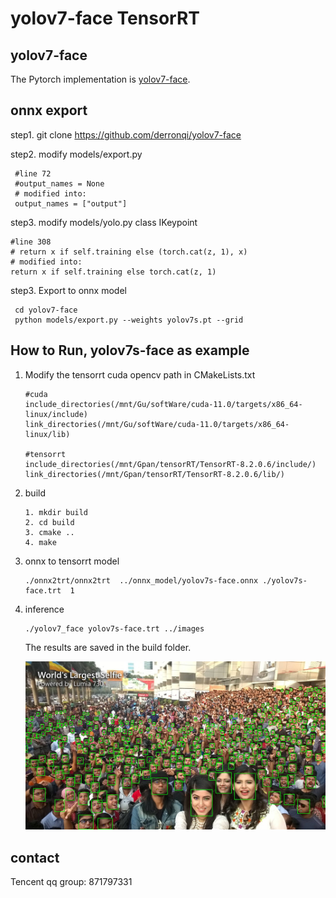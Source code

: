 # yolov7-face TensorRT

## yolov7-face

  The Pytorch implementation is [yolov7-face](https://github.com/derronqi/yolov7-face).

## **onnx export**

  step1.  git clone  https://github.com/derronqi/yolov7-face

  step2.  modify models/export.py

```
 #line 72
 #output_names = None
 # modified into:
 output_names = ["output"]
```

   step3.  modify models/yolo.py   class  IKeypoint

```
#line 308
# return x if self.training else (torch.cat(z, 1), x)
# modified into:
return x if self.training else torch.cat(z, 1)
```

  step3. Export to onnx model

```
 cd yolov7-face
 python models/export.py --weights yolov7s.pt --grid 
```

## How to Run, yolov7s-face  as example

1. Modify the tensorrt cuda opencv path in CMakeLists.txt

   ```
   #cuda 
   include_directories(/mnt/Gu/softWare/cuda-11.0/targets/x86_64-linux/include)
   link_directories(/mnt/Gu/softWare/cuda-11.0/targets/x86_64-linux/lib)

   #tensorrt 
   include_directories(/mnt/Gpan/tensorRT/TensorRT-8.2.0.6/include/)
   link_directories(/mnt/Gpan/tensorRT/TensorRT-8.2.0.6/lib/)
   ```
2. build

   ```
   1. mkdir build
   2. cd build
   3. cmake ..
   4. make

   ```
3. onnx  to tensorrt model

   ```
   ./onnx2trt/onnx2trt  ../onnx_model/yolov7s-face.onnx ./yolov7s-face.trt  1

   ```
4. inference

   ```
   ./yolov7_face yolov7s-face.trt ../images
   ```

   The results are saved in the build folder.

   ![image](result/test.jpg)

## contact

Tencent qq group:  871797331
